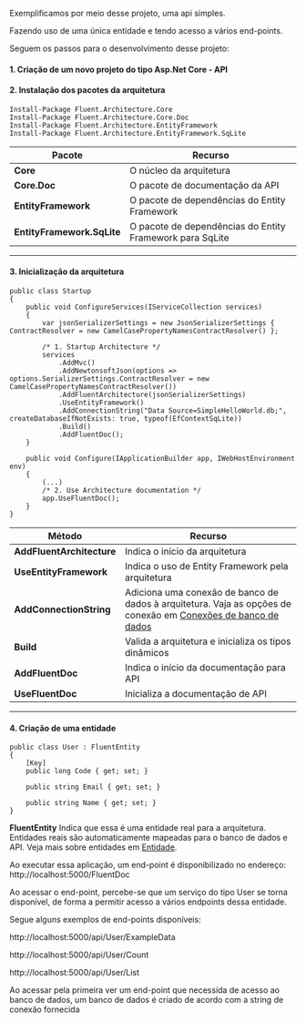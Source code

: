 ﻿Exemplificamos por meio desse projeto, uma api simples.

Fazendo uso de uma única entidade e tendo acesso a vários end-points.

Seguem os passos para o desenvolvimento desse projeto:

#### 1. Criação de um novo projeto do tipo Asp.Net Core - API
#### 2. Instalação dos pacotes da arquitetura
````Nuget
Install-Package Fluent.Architecture.Core
Install-Package Fluent.Architecture.Core.Doc
Install-Package Fluent.Architecture.EntityFramework
Install-Package Fluent.Architecture.EntityFramework.SqLite
````
| Pacote| Recurso|
| ------------- |-------------|
|**Core** | O núcleo da arquitetura|
|**Core.Doc** | O pacote de documentação da API|
|**EntityFramework** | O pacote de dependências do Entity Framework|
|**EntityFramework.SqLite** | O pacote de dependências do Entity Framework para SqLite|

___

#### 3. Inicialização da arquitetura
````CSharp
public class Startup
{
    public void ConfigureServices(IServiceCollection services)
    {
        var jsonSerializerSettings = new JsonSerializerSettings { ContractResolver = new CamelCasePropertyNamesContractResolver() };

        /* 1. Startup Architecture */
        services
            .AddMvc()
            .AddNewtonsoftJson(options => options.SerializerSettings.ContractResolver = new CamelCasePropertyNamesContractResolver())
            .AddFluentArchitecture(jsonSerializerSettings)
            .UseEntityFramework()
            .AddConnectionString("Data Source=SimpleHelloWorld.db;", createDatabaseIfNotExists: true, typeof(EfContextSqLite))
            .Build()
            .AddFluentDoc();
    }

    public void Configure(IApplicationBuilder app, IWebHostEnvironment env)
    {
        (...)
        /* 2. Use Architecture documentation */
        app.UseFluentDoc();
    }
}
````

| Método| Recurso|
| ------------- |-------------|
| **AddFluentArchitecture**|Indica o início da arquitetura|
| **UseEntityFramework**       |  Indica o uso de Entity Framework pela arquitetura|
| **AddConnectionString** | Adiciona uma conexão de banco de dados à arquitetura. Vaja as opções de conexão em [Conexões de banco de dados](conexoes)|
|**Build** | Valida a arquitetura e inicializa os tipos dinâmicos|
|**AddFluentDoc** | Indica o início da documentação para API|
|**UseFluentDoc** | Inicializa a documentação de API|

___

#### 4. Criação de uma entidade
````CSharp
public class User : FluentEntity
{
    [Key]
    public long Code { get; set; }

    public string Email { get; set; }

    public string Name { get; set; }
}
````

**FluentEntity** Indica que essa é uma entidade real para a arquitetura.
Entidades reais são automaticamente mapeadas para o banco de dados e API. Veja mais sobre entidades em [Entidade](entidade).

Ao executar essa aplicação, um end-point é disponibilizado no endereço: http://localhost:5000/FluentDoc

Ao acessar o end-point, percebe-se que um serviço do tipo User se torna disponível, 
de forma a permitir acesso a vários endpoints dessa entidade.

Segue alguns exemplos de end-points disponíveis:

http://localhost:5000/api/User/ExampleData

http://localhost:5000/api/User/Count

http://localhost:5000/api/User/List

Ao acessar pela primeira ver um end-point que necessida de acesso ao banco de dados, um banco de dados é criado de acordo com a string de conexão fornecida